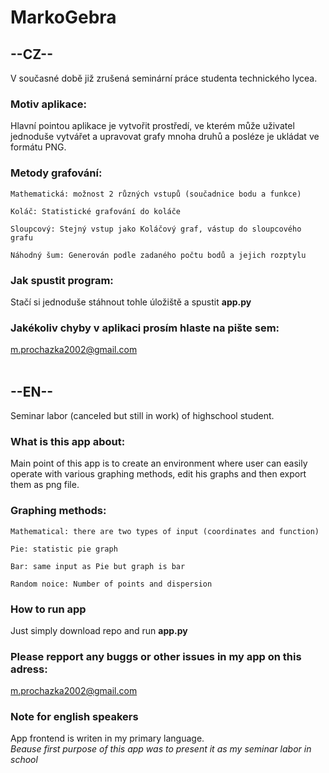 # **MarkoGebra**

## **--CZ--**
V současné době již zrušená seminární práce studenta technického lycea.

### Motiv aplikace:
Hlavní pointou aplikace je vytvořit prostředí, ve kterém může
uživatel jednoduše vytvářet a upravovat grafy mnoha druhů a posléze je ukládat ve formátu PNG.

### Metody grafování:
```
Mathematická: možnost 2 různých vstupů (součadnice bodu a funkce) 
```
```
Koláč: Statistické grafování do koláče
```
```
Sloupcový: Stejný vstup jako Koláčový graf, vástup do sloupcového grafu
```
```
Náhodný šum: Generován podle zadaného počtu bodů a jejich rozptylu 
```
### Jak spustit program:
Stačí si jednoduše stáhnout tohle úložiště a spustit **app.py**

### Jakékoliv chyby v aplikaci prosím hlaste na pište sem:
m.prochazka2002@gmail.com<br /><br />
## **--EN--**
Seminar labor (canceled but still in work) of highschool student.

### What is this app about:
Main point of this app is to create an environment where 
user can easily operate with various graphing methods, edit his graphs and then export them as png file.

### Graphing methods:
```
Mathematical: there are two types of input (coordinates and function)
```
```
Pie: statistic pie graph
```
```
Bar: same input as Pie but graph is bar
```
```
Random noice: Number of points and dispersion
```
### How to run app
Just simply download repo and run **app.py**

### Please repport any buggs or other issues in my app on this adress: 
m.prochazka2002@gmail.com

### Note for english speakers
App frontend is writen in my primary language. 
<br /> *Beause first purpose of this app was to present it as my seminar labor in school* 
